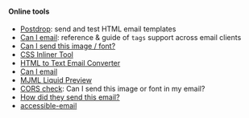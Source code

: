 #### Online tools
* [Postdrop](https://app.postdrop.io/): send and test HTML email templates
* [Can I email](https://www.caniemail.com/): reference & guide of `tags` support across email clients
* [Can I send this image / font?](https://parcel.io/tools/cors-check)
* [CSS Inliner Tool](https://templates.mailchimp.com/resources/inline-css/)
* [HTML to Text Email Converter](https://templates.mailchimp.com/resources/html-to-text/)
* [Can I email](https://www.caniemail.com/)
* [MJML Liquid Preview](https://www.mjmliquid.com/editor)
* [CORS check](https://customer.io/tools/cors-check): Can I send this image or font in my email?
* [How did they send this email?](https://examine.email/)
* [accessible-email](https://www.accessible-email.org/)
